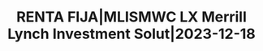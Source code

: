 ---
layout: asset
title: RENTA FIJA|MLISMWC LX Merrill Lynch Investment Solut|2023-12-18
isin: CWN5650K8218
---